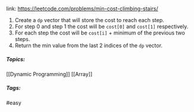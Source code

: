 link: https://leetcode.com/problems/min-cost-climbing-stairs/

1. Create a `dp` vector that will store the cost to reach each step.
2. For step 0 and step 1 the cost will be `cost[0]` and `cost[1]` respectively.
3. For each step the cost will be `cost[i]` + minimum of the previous two steps.
4. Return the min value from the last 2 indices of the `dp` vector.

##### Topics:
[[Dynamic Programming]] [[Array]]

##### Tags:
#easy 
